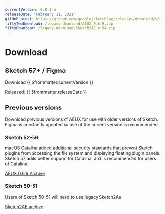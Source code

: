 ```yaml
---
currentVersion: 0.8.1-a
releaseDate: "February 11, 2021"
gitHubLatest: https://github.com/google/sketch2ae/releases/download/v0.8.1-a/AEUX_0.8.1-a.zip
fiftyTwoDownload: /legacy-download/AEUX_0.6.9.zip
fiftyDownload: /legacy-download/Sketch2AE_0.54.zip
---
```


# Download

## Sketch 57+ / Figma
<a :href="$frontmatter.gitHubLatest" class="nav-link action-button">Download {{ $frontmatter.currentVersion }}</a>

Released: {{ $frontmatter.releaseDate }}

<!-- #### Included files
- AEUX.sketchplugin
- AEUX.zxp -->

## Previous versions
Download previous versions of AEUX for use with older versions of Sketch. Figma is constantly updated so use of the current version is recommended.

### <a :href="$frontmatter.fiftyTwoDownload">Sketch 52-56</a>

macOS Catalina added additional security standards that prevent Sketch plugins from accessing the file system and displaying floating plugin panels. Sketch 57 adds better support for Catalina, and is recommended for users of Catalina. 

<a href="/aeux_069/" class="nav-link action-button">AEUX 0.6.9 Archive</a>


### <a :href="$frontmatter.fiftyDownload">Sketch 50-51</a>
Users of Sketch 50-51 will need to use legacy Sketch2Ae

<a href="/sketch2ae/" class="nav-link action-button">Sketch2AE archive</a>